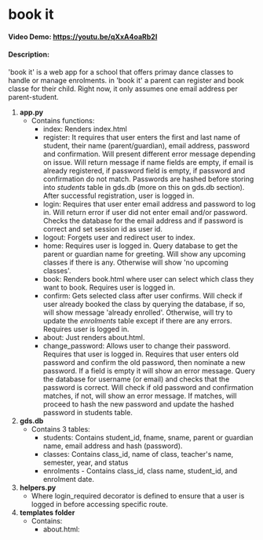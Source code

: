 # book it
#### Video Demo: https://youtu.be/qXxA4oaRb2I
#### Description:
'book it' is a web app for a school that offers primay dance classes to handle or manage enrolments. in 'book it' a parent can register and book classe for their child. Right now, it only assumes one email address per parent-student.

1. **app.py**
    - Contains functions:
        - index: Renders index.html
        - register: It requires that user enters the first and last name of student, their name (parent/guardian), email address, password and confirmation. Will present different error message depending on issue. Will return message if name fields are empty, if email is already registered, if password field is empty, if password and confirmation do not match. Passwords are hashed before storing into *students* table in gds.db (more on this on gds.db section). After successful registration, user is logged in.
        - login: Requires that user enter email address and password to log in. Will return error if user did not enter email and/or password. Checks the database for the email address and if password is correct and set session id as user id.
        - logout: Forgets user and redirect user to index.
        - home: Requires user is logged in. Query database to get the parent or guardian name for greeting. Will show any upcoming classes if there is any. Otherwise will show 'no upcoming classes'.
        - book: Renders book.html where user can select which class they want to book. Requires user is logged in.
        - confirm: Gets selected class after user confirms. Will check if user already booked the class by querying the database, if so, will show message 'already enrolled'. Otherwise, will try to update the *enrolments* table except if there are any errors. Requires user is logged in.
        - about: Just renders about.html.
        - change_password: Allows user to change their password. Requires that user is logged in. Requires that user enters old password and confirm the old password, then nominate a new password. If a field is empty it will show an error message. Query the database for username (or email) and checks that the password is correct. Will check if old password and confirmation matches, if not, will show an error message. If matches, will proceed to hash the new password and update the hashed password in students table.
2. **gds.db**
    - Contains 3 tables:
        - students: Contains student_id, fname, sname, parent or guardian name, email address and hash (password).
        - classes: Contains class_id, name of class, teacher's name, semester, year, and status
        - enrolments - Contains class_id, class name, student_id, and enrolment date.
3. **helpers.py**
    - Where login_required decorator is defined to ensure that a user is logged in before accessing specific route.
4. **templates folder**
    - Contains:
        - about.html: 




